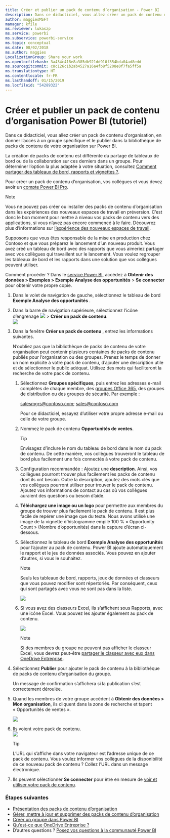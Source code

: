 ```yaml
---
title: Créer et publier un pack de contenu d’organisation - Power BI
description: Dans ce didacticiel, vous allez créer un pack de contenu d’organisation, en restreindre l’accès à un groupe spécifique et le publier dans la bibliothèque de packs de contenu de votre organisation sur Power BI.
author: maggiesMSFT
manager: kfile
ms.reviewer: lukaszp
ms.service: powerbi
ms.subservice: powerbi-service
ms.topic: conceptual
ms.date: 08/02/2018
ms.author: maggies
LocalizationGroup: Share your work
ms.openlocfilehash: 3a434c418e8a385db921dd910f354bda04ad8edd
ms.sourcegitcommit: c8c126c1b2ab4527a16a4fb8f5208e0f7fa5ff5a
ms.translationtype: HT
ms.contentlocale: fr-FR
ms.lasthandoff: 01/15/2019
ms.locfileid: "54289322"
---
```

# <a name="create-and-publish-a-power-bi-organizational-content-pack-tutorial"></a>Créer et publier un pack de contenu d’organisation Power BI (tutoriel)

Dans ce didacticiel, vous allez créer un pack de contenu d’organisation, en donner l’accès à un groupe spécifique et le publier dans la bibliothèque de packs de contenu de votre organisation sur Power BI.

La création de packs de contenu est différente du partage de tableaux de bord ou de la collaboration sur ces derniers dans un groupe. Pour déterminer l’option la plus adaptée à votre situation, consultez [Comment partager des tableaux de bord, rapports et vignettes ?](service-how-to-collaborate-distribute-dashboards-reports.md).

Pour créer un pack de contenu d’organisation, vos collègues et vous devez avoir un [compte Power BI Pro](https://powerbi.microsoft.com/pricing). 

> [!NOTE]
> Vous ne pouvez pas créer ou installer des packs de contenu d’organisation dans les expériences des nouveaux espaces de travail en préversion. C’est donc le bon moment pour mettre à niveau vos packs de contenu vers des applications, si vous n’avez pas encore commencé à le faire. Découvrez plus d’informations sur [l’expérience des nouveaux espaces de travail](service-create-the-new-workspaces.md).
> 

Supposons que vous êtes responsable de la mise en production chez Contoso et que vous préparez le lancement d’un nouveau produit.  Vous avez créé un tableau de bord avec des rapports que vous aimeriez partager avec vos collègues qui travaillent sur le lancement. Vous voulez regrouper les tableaux de bord et les rapports dans une solution que vos collègues peuvent utiliser. 

Comment procéder ? Dans le [service Power BI](https://powerbi.com), accédez à **Obtenir des données > Exemples > Exemple Analyse des opportunités** > **Se connecter** pour obtenir votre propre copie. 

1. Dans le volet de navigation de gauche, sélectionnez le tableau de bord **Exemple Analyse des opportunités** .
2. Dans la barre de navigation supérieure, sélectionnez l’icône d’engrenage ![](media/service-organizational-content-pack-create-and-publish/cog.png) > **Créer un pack de contenu**.    
   ![](media/service-organizational-content-pack-create-and-publish/pbi_create_contpk.png)
3. Dans la fenêtre **Créer un pack de contenu** , entrez les informations suivantes.  
   
   N’oubliez pas que la bibliothèque de packs de contenu de votre organisation peut contenir plusieurs centaines de packs de contenu publiés pour l’organisation ou des groupes. Prenez le temps de donner un nom explicite à votre pack de contenu, d’ajouter une description utile et de sélectionner le public adéquat.  Utilisez des mots qui faciliteront la recherche de votre pack de contenu.
   
   1. Sélectionnez **Groupes spécifiques**, puis entrez les adresses e-mail complètes de chaque membre, des [groupes Office 365](https://support.office.com/article/Create-a-group-in-Office-365-7124dc4c-1de9-40d4-b096-e8add19209e9), des groupes de distribution ou des groupes de sécurité. Par exemple :
      
        salesmgrs@contoso.com; sales@contoso.com
      
      Pour ce didacticiel, essayez d’utiliser votre propre adresse e-mail ou celle de votre groupe.
   
   2. Nommez le pack de contenu **Opportunités de ventes**.
   
      > [!TIP]
      > Envisagez d’inclure le nom du tableau de bord dans le nom du pack de contenu. De cette manière, vos collègues trouveront le tableau de bord plus facilement une fois connectés à votre pack de contenu.
      > 
      > 
   
   3. Configuration recommandée : Ajoutez une **description**. Ainsi, vos collègues pourront trouver plus facilement les packs de contenu dont ils ont besoin. Outre la description, ajoutez des mots clés que vos collègues pourront utiliser pour trouver le pack de contenu. Ajoutez vos informations de contact au cas où vos collègues auraient des questions ou besoin d’aide.
   
   4. **Téléchargez une image ou un logo** pour permettre aux membres du groupe de trouver plus facilement le pack de contenu. Il est plus facile de repérer une image que du texte. Nous avons utilisé une image de la vignette d’histogramme empilé 100 % « Opportunity Count » (Nombre d’opportunités) dans la capture d’écran ci-dessous.
   
   5. Sélectionnez le tableau de bord **Exemple Analyse des opportunités** pour l’ajouter au pack de contenu.  Power BI ajoute automatiquement le rapport et le jeu de données associés. Vous pouvez en ajouter d’autres, si vous le souhaitez.
   
      > [!NOTE]
      >  Seuls les tableaux de bord, rapports, jeux de données et classeurs que vous pouvez modifier sont répertoriés. Par conséquent, ceux qui sont partagés avec vous ne sont pas dans la liste.
      > 
      > 
   
      ![](media/service-organizational-content-pack-create-and-publish/cpwindow.png) 
   
   6. Si vous avez des classeurs Excel, ils s’affichent sous Rapports, avec une icône Excel. Vous pouvez les ajouter également au pack de contenu.
   
      ![](media/service-organizational-content-pack-create-and-publish/pbi_orgcontpkexcel.png)
   
      > [!NOTE]
      > Si des membres du groupe ne peuvent pas afficher le classeur Excel, vous devrez peut-être [partager le classeur avec eux dans OneDrive Entreprise](https://support.office.com/article/Share-documents-or-folders-in-Office-365-1fe37332-0f9a-4719-970e-d2578da4941c).
      > 
      > 
4. Sélectionnez **Publier** pour ajouter le pack de contenu à la bibliothèque de packs de contenu d’organisation du groupe.  
   
   Un message de confirmation s’affichera si la publication s’est correctement déroulée. 
5. Quand les membres de votre groupe accèdent à **Obtenir des données > Mon organisation**, ils cliquent dans la zone de recherche et tapent « Opportunités de ventes ».
   
   ![](media/service-organizational-content-pack-create-and-publish/cp_searchbox.png) 
6. Ils voient votre pack de contenu.  
   ![](media/service-organizational-content-pack-create-and-publish/powerbi-find-content-pack-organization.png) 
   
   > [!TIP]
   > L’URL qui s’affiche dans votre navigateur est l’adresse unique de ce pack de contenu.  Vous voulez informer vos collègues de la disponibilité de ce nouveau pack de contenu ?  Collez l’URL dans un message électronique.
   > 
   > 
7. Ils peuvent sélectionner **Se connecter** pour être en mesure de [voir et utiliser votre pack de contenu](service-organizational-content-pack-copy-refresh-access.md). 

### <a name="next-steps"></a>Étapes suivantes
* [Présentation des packs de contenu d’organisation](service-organizational-content-pack-introduction.md)  
* [Gérer, mettre à jour et supprimer des packs de contenu d’organisation](service-organizational-content-pack-manage-update-delete.md)  
* [Créer un groupe dans Power BI](service-create-distribute-apps.md)  
* [Qu’est-ce que OneDrive Entreprise ?](https://support.office.com/article/What-is-OneDrive-for-Business-187f90af-056f-47c0-9656-cc0ddca7fdc2)
* D’autres questions ? [Posez vos questions à la communauté Power BI](http://community.powerbi.com/)

